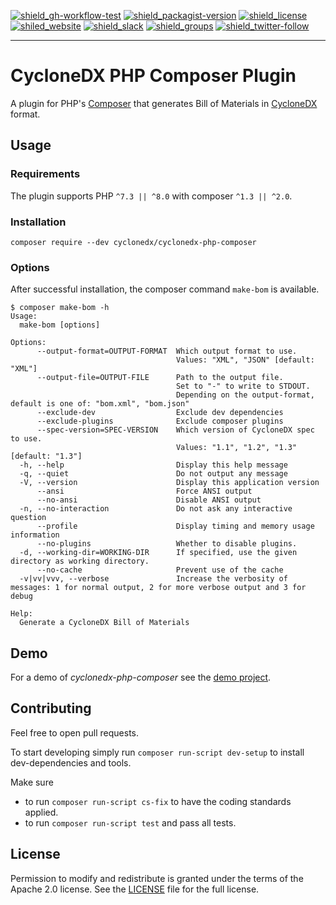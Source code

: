 [![shield_gh-workflow-test]][link_gh-workflow-test]
[![shield_packagist-version]][link_packagist]
[![shield_license]][license_file]  
[![shiled_website]][link_website]
[![shield_slack]][link_slack]
[![shield_groups]][link_discussion]
[![shield_twitter-follow]][link_twitter]

----

# CycloneDX PHP Composer Plugin

A plugin for PHP's [Composer](https://getcomposer.org/) that generates Bill of Materials in [CycloneDX](https://cyclonedx.org/) format.

## Usage

### Requirements

The plugin supports PHP `^7.3 || ^8.0`
with composer `^1.3 || ^2.0`.

### Installation

`composer require --dev cyclonedx/cyclonedx-php-composer`

### Options

After successful installation, the composer command `make-bom` is available.

```
$ composer make-bom -h
Usage:
  make-bom [options]

Options:
      --output-format=OUTPUT-FORMAT  Which output format to use.
                                     Values: "XML", "JSON" [default: "XML"]
      --output-file=OUTPUT-FILE      Path to the output file.
                                     Set to "-" to write to STDOUT.
                                     Depending on the output-format, default is one of: "bom.xml", "bom.json"
      --exclude-dev                  Exclude dev dependencies
      --exclude-plugins              Exclude composer plugins
      --spec-version=SPEC-VERSION    Which version of CycloneDX spec to use.
                                     Values: "1.1", "1.2", "1.3" [default: "1.3"]
  -h, --help                         Display this help message
  -q, --quiet                        Do not output any message
  -V, --version                      Display this application version
      --ansi                         Force ANSI output
      --no-ansi                      Disable ANSI output
  -n, --no-interaction               Do not ask any interactive question
      --profile                      Display timing and memory usage information
      --no-plugins                   Whether to disable plugins.
  -d, --working-dir=WORKING-DIR      If specified, use the given directory as working directory.
      --no-cache                     Prevent use of the cache
  -v|vv|vvv, --verbose               Increase the verbosity of messages: 1 for normal output, 2 for more verbose output and 3 for debug

Help:
  Generate a CycloneDX Bill of Materials
```

## Demo

For a demo of _cyclonedx-php-composer_ see the [demo project][demo_readme].

## Contributing

Feel free to open pull requests.

To start developing simply run `composer run-script dev-setup` to install dev-dependencies and tools.

Make sure
* to run `composer run-script cs-fix` to have the coding standards applied.
* to run `composer run-script test` and pass all tests.

## License

Permission to modify and redistribute is granted under the terms of the Apache 2.0 license.
See the [LICENSE][license_file] file for the full license.

[license_file]: https://github.com/CycloneDX/cyclonedx-php-composer/blob/master/LICENSE
[demo_readme]: https://github.com/CycloneDX/cyclonedx-php-composer/blob/master/demo/README.md

[shield_gh-workflow-test]: https://img.shields.io/github/workflow/status/CycloneDX/cyclonedx-php-composer/PHP%20CI/master?logo=GitHub&logoColor=white "build"
[shield_packagist-version]: https://img.shields.io/packagist/v/cyclonedx/cyclonedx-php-composer?logo=&logoColor=white "packagist"
[shield_license]: https://img.shields.io/github/license/CycloneDX/cyclonedx-php-composer "license"
[shiled_website]: https://img.shields.io/badge/https://-cyclonedx.org-blue.svg "homepage"
[shield_slack]: https://img.shields.io/badge/slack-join-blue?logo=Slack&logoColor=white "slack join"
[shield_groups]: https://img.shields.io/badge/discussion-groups.io-blue.svg "groups discussion"
[shield_twitter-follow]: https://img.shields.io/badge/Twitter-follow-blue?logo=Twitter&logoColor=white "twitter follow"
[link_gh-workflow-test]: https://github.com/CycloneDX/cyclonedx-php-composer/actions/workflows/php.yml?query=branch%3Amaster
[link_packagist]: https://packagist.org/packages/cyclonedx/cyclonedx-php-composer
[link_website]: https://cyclonedx.org/
[link_slack]: https://cyclonedx.org/slack/invite
[link_discussion]: https://groups.io/g/CycloneDX
[link_twitter]: https://twitter.com/CycloneDX_Spec
